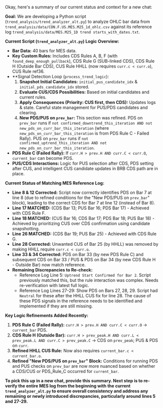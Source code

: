 Okay, here's a summary of our current status and context for a new chat:

**Goal:**
We are developing a Python script (`trend_analysis/trend_analyzer_alt.py`) to analyze OHLC bar data from `trend_analysis/data/CON.F.US.MES.M25_1d_ohlc.csv` against its reference log `trend_analysis/data/MES.M25_1D trend starts_with_dates.txt`.

**Current Script (`trend_analyzer_alt.py`) Logic Overview:**
*   **Bar Data:** 40 bars for MES data.
*   **Key Custom Rules:** Includes CDS Rules A, B, F (with `found_deep_enough_pullback`), CDS Rule G (SUB-linked CDS), CDS Rule H (Outside Bar CDS), CUS Rule HHLL (now requires `curr.c < curr.o`), CUS Rule ref36.
*   **Signal Detection Loop (`process_trend_logic`):
    1.  **Snapshot Initial Candidates:** `initial_pus_candidate_idx` & `initial_pds_candidate_idx` stored.
    2.  **Evaluate CUS/CDS Possibilities:** Based on initial candidates and current rules.
    3.  **Apply Consequences (Priority: CUS first, then CDS):** Updates logs & state. Careful state management for PUS/PDS candidates and clearing.
    4.  **New PDS/PUS on `prev_bar`:** This section was refined. PDS on `prev_bar` runs if `not confirmed_downtrend_this_iteration AND not new_pds_on_curr_bar_this_iteration` (where `new_pds_on_curr_bar_this_iteration` is from PDS Rule C - Failed Rally). PUS on `prev_bar` runs if `not confirmed_uptrend_this_iteration AND not new_pds_on_curr_bar_this_iteration`.
*   **PDS Rule C (Failed Rally):** If `curr.H > prev.H AND curr.C < curr.O`, `current_bar` can become PDS.
*   **PUS/CDS Interactions:** Logic for PUS selection after CDS, PDS setting after CUS, and intelligent CUS candidate updates in BRB CDS path are in place.

**Current Status of Matching MES Reference Log:**
*   **Line 8 & 12 Corrected:** Script now correctly identifies PDS on Bar 7 at line 8 (due to refined conditions for the "New PDS/PUS on `prev_bar`" block), leading to the correct CDS for Bar 7 at line 12 (instead of Bar 8).
*   **Line 17 MATCHED:** (CDS Bar 13; PUS Bar 16; PDS Bar 17) - Achieved with CDS Rule F.
*   **Line 18 MATCHED:** (CUS Bar 16; CDS Bar 17; PDS Bar 18; PUS Bar 18) - Achieved by prioritizing CUS over CDS confirmation using candidate snapshotting.
*   **Line 26 MATCHED:** (CDS Bar 19; PUS Bar 25) - Achieved with CDS Rule G.
*   **Line 28 Corrected:** Unwanted CUS of Bar 25 (by HHLL) was removed by making HHLL require `curr.c < curr.o`.
*   **Line 33 & 34 Corrected:** PDS on Bar 33 (by new PDS Rule C) and subsequent CDS on Bar 33 / PUS & PDS on Bar 34 (by new CDS Rule H - Outside Bar) now match reference.
*   **Remaining Discrepancies to Re-check:**
    *   Reference Log Line 5: `Uptrend Start Confirmed for Bar 2`. Script previously matched this, but the rule interaction was complex. Needs re-verification with latest full logic.
    *   Reference Log Lines 27-29: Show PDS on Bars 27, 28, 29. Script had `Neutral` for these after the HHLL CUS fix for line 28. The cause of these PDS signals in the reference needs to be identified and implemented if they are still missing.

**Key Logic Refinements Added Recently:**
1.  **PDS Rule C (Failed Rally):** `curr.H > prev.H AND curr.C < curr.O` -> `current_bar` PDS.
2.  **CDS Rule H (Outside Bar):** `curr.H > prev_peak.H AND curr.L < prev_peak.L AND curr.C > prev_peak.C` -> CDS on `prev_peak`; PUS & PDS on `curr`.
3.  **Refined HHLL CUS Rule:** Now also requires `current_bar.c < current_bar.o`.
4.  **Refined "New PDS/PUS on `prev_bar`" Block:** Conditions for running PDS and PUS checks on `prev_bar` are now more nuanced based on whether a CDS/CUS or PDS_Rule_C occurred for `current_bar`.

**To pick this up in a new chat, provide this summary. Next step is to re-verify the entire MES log from the beginning with the current `trend_analyzer_alt.py` to ensure overall consistency and address any remaining or newly introduced discrepancies, particularly around lines 5 and 27-29.** 